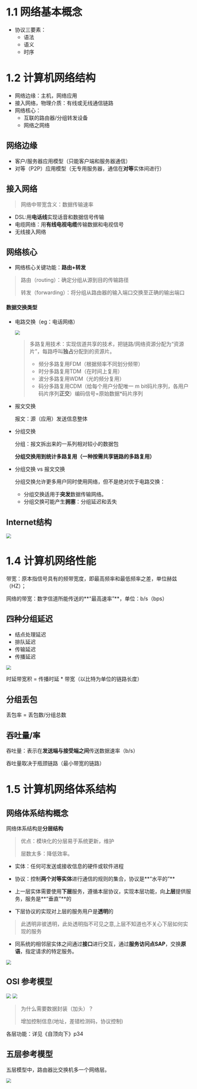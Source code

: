 # 1.1 网络基本概念

* 协议三要素：
  * 语法
  * 语义
  * 时序

# 1.2 计算机网络结构

* 网络边缘：主机，网络应用
* 接入网络，物理介质：有线或无线通信链路
* 网络核心：
  * 互联的路由器/分组转发设备
  * 网络之网络

## 网络边缘

* 客户/服务器应用模型（只能客户端和服务器通信）
* 对等（P2P）应用模型（无专用服务器，通信在**对等**实体间进行）

## 接入网络

>  网络中带宽含义：数据传输速率 

* DSL:用**电话线**实现话音和数据信号传输
* 电缆网络：用**有线电视电缆**传输数据和电视信号
* 无线接入网络

## 网络核心

* 网络核心关键功能：**路由+转发**

> 路由（routing）：确定分组从源到目的传输路径
>
> 转发（forwarding）：将分组从路由器的输入端口交换至正确的输出端口

#### 数据交换类型

* 电路交换（eg：电话网络）

  <img src=".\笔记图片\电路交换三阶段.jpg" style="zoom:80%;" />

  > 多路复用技术：实现信道共享的技术，把链路/网络资源分配为“资源片”，每路呼叫**独占**分配到的资源片。
  >
  > * 频分多路复用FDM（根据频率不同划分频带）
  > * 时分多路复用TDM（在时间上复用）
  > * 波分多路复用WDM（光的频分复用）
  > * 码分多路复用CDM（给每个用户分配唯一 m bit码片序列，各用户码片序列**正交**）编码信号=原始数据*码片序列 

* 报文交换

  报文：源（应用）发送信息整体

* 分组交换

  分组：报文拆出来的一系列相对较小的数据包

   **分组交换用到统计多路复用（一种按需共享链路的多路复用）**

* 分组交换 vs 报文交换

  分组交换允许更多用户同时使用网络，但不是绝对优于电路交换：

  * 分组交换适用于**突发**数据传输网络。
  * 分组交换可能产生**拥塞**：分组延迟和丢失

## Internet结构

<img src=".\笔记图片\Internet结构.jpg" style="zoom:80%;" />

# 1.4 计算机网络性能

带宽：原本指信号具有的频带宽度，即最高频率和最低频率之差，单位赫兹（HZ）；

网络的带宽：数字信道所能传送的**“最高速率”**，单位：b/s（bps）

## 四种分组延迟

* 结点处理延迟
* 排队延迟
* 传输延迟
* 传播延迟

<img src=".\笔记图片\四种延迟.jpg" style="zoom:80%;" />

时延带宽积 = 传播时延 * 带宽（以比特为单位的链路长度）

## 分组丢包

丢包率 = 丢包数/分组总数

## 吞吐量/率

吞吐量：表示在**发送端与接受端之间**传送数据速率（b/s）

吞吐量取决于瓶颈链路（最小带宽的链路）

# 1.5 计算机网络体系结构

## 网络体系结构概念

网络体系结构是**分层结构** 

> 优点：模块化的分层易于系统更新，维护
>
> 层数太多：降低效率。

* 实体：任何可发送或接收信息的硬件或软件进程

* 协议：控制**两个对等实体**进行通信的规则的集合，协议是**“水平的”**

* 上一层实体需要使用**下层**服务，遵循本层协议，实现本层功能，向**上层**提供服务，服务是**“垂直”**的

* 下层协议的实现对上层的服务用户是**透明**的

> 此透明非彼透明，此处透明指不可见之意,上层不知道也不关心下层如何实现的服务

* 同系统的相邻层实体之间通过**接口**进行交互，通过**服务访问点SAP**，交换**原语**，指定请求的特定服务。

<img src=".\笔记图片\分层网络体系结构概念.jpg" style="zoom:80%;" />

## OSI 参考模型

<img src=".\笔记图片\OSI参考模型.jpg" style="zoom:80%;" />

<img src=".\笔记图片\OSI参考模型解释通信过程.jpg" style="zoom:80%;" />

> 为什么需要数据封装（加头）？
>
> 增加控制信息(地址，差错检测码，协议控制)

各层功能：详见《自顶向下》p34

## 五层参考模型 

五层模型中，路由器比交换机多一个网络层。

<img src=".\笔记图片\五层参考模型.jpg" style="zoom:80%;" />
